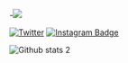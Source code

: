
-<img src="https://media.giphy.com/media/njYrp176NQsHS/giphy-downsized-large.gif" width="auto">

[![Twitter](https://badgen.net/badge/icon/twitter?icon=twitter&label)](https://twitter.com/ekintkara)
[![Instagram Badge](https://img.shields.io/badge/-Instagram-C13584?style=flat-quare&labelColor=C13584&logo=instagram&logoColor=white&link=link)]([link](https://www.instagram.com/ekintkara/)) 


![Github stats 2](https://github-readme-stats.vercel.app/api?username=ekintkara&show_icons=true&theme=radical)
